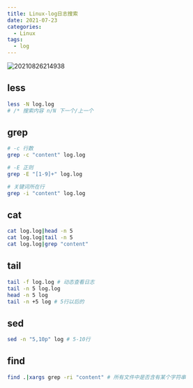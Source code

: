 ```yaml
---
title: Linux-log日志搜索
date: 2021-07-23
categories:
  - Linux
tags:
  - log
---
```



![20210826214938](https://cdn.jsdelivr.net/gh/qbmzc/images/2021/20210826214938.jpg)


<!-- more -->

## less

```bash
less -N log.log
# /* 搜索内容 n/N 下一个/上一个

```

## grep

```bash
# -c 行数
grep -c "content" log.log

# -E 正则
grep -E "[1-9]+" log.log

# 关键词所在行
grep -i "content" log.log
```

## cat

```bash
cat log.log|head -n 5
cat log.log|tail -n 5
cat log.log|grep "content"
```

## tail

```bash
tail -f log.log # 动态查看日志
tail -n 5 log.log
head -n 5 log
tail -n +5 log # 5行以后的
```

## sed

```bash
sed -n "5,10p" log # 5-10行
```

## find 

```bash
find .|xargs grep -ri "content" # 所有文件中是否含有某个字符串
```